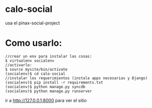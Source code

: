 calo-social
====================

usa el pinax-social-project

Como usarlo:
=============
	//crear un env para instalar las cosas:
    $ virtualenv socialenv
    //activarlo:
    $ source mysite/bin/activate
    (socialenv)$ cd calo-social
    //instalar los requerimientos (instala apps necesarias y Django)
    (socialenv)$ pip install -r requirements.txt
    (socialenv)$ python manage.py syncdb
    (socialenv)$ python manage.py runserver

ir a http://127.0.0.1:8000 para ver el sitio


